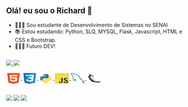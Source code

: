## Olá! eu sou o Richard 👋

- 👨🏻‍🎓 Sou estudante de Desenvolvimento de Sistemas no SENAI
- 📚 Estou estudando: Python, SLQ, MYSQL, Flask, Javascript, HTML e CSS e Bootstrap.
- 👨🏻‍💻 Futuro DEV!
##
<div>
  <a href="https://github.com/Richard15151">
  <img height="180em" src="https://github-readme-stats.vercel.app/api?username=Richard15151&show_icons=true&theme=dark&include_all_commits=true&count_private=true"/>
  <img height="180em" src="https://github-readme-stats.vercel.app/api/top-langs/?username=Richard15151&layout=compact&langs_count=16&theme=dark"/>
</div>
<div style="display: inline_block"><br>
  <img align="center" alt="Richard-HTML" height="30" width="40" src="https://raw.githubusercontent.com/devicons/devicon/master/icons/html5/html5-original.svg">
  <img align="center" alt="Richard-CSS" height="30" width="40" src="https://raw.githubusercontent.com/devicons/devicon/master/icons/css3/css3-original.svg">
  <img align="center" alt="Richard-Python" height="30" width="40" src="https://raw.githubusercontent.com/devicons/devicon/master/icons/python/python-original.svg">
  <img align="center" alt="Richard-Javascript" height="30" width="40" src="https://raw.githubusercontent.com/devicons/devicon/master/icons/javascript/javascript-original.svg">
  <img align="center" alt="Richard-mysql" height="30" width="40" src="https://raw.githubusercontent.com/devicons/devicon/master/icons/mysql/mysql-original.svg">
  <img align="center" alt="Richard-flask" height="30" width="40" src="https://raw.githubusercontent.com/devicons/devicon/master/icons/flask/flask-original.svg">
</div>
    
##

<div> 
  <a href="https://instagram.com/_rich4rd_" target="_blank"><img src="https://img.shields.io/badge/-Instagram-%23E4405F?style=for-the-badge&logo=instagram&logoColor=white" target="_blank"></a>
  <a href = "mailto:richard.oliveira.senai@gmail.com"><img src="https://img.shields.io/badge/-Gmail-%23333?style=for-the-badge&logo=gmail&logoColor=white" target="_blank"></a>
  <a href="https://www.linkedin.com/in/richard-oliveira-b30a10315/" target="_blank"><img src="https://img.shields.io/badge/-LinkedIn-%230077B5?style=for-the-badge&logo=linkedin&logoColor=white" target="_blank"></a> 
  
</div>
